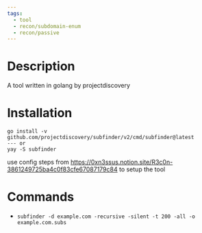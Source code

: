 ```yaml
---
tags:
  - tool
  - recon/subdomain-enum
  - recon/passive
---
```

# Description
A tool written in golang by projectdiscovery

# Installation
```
go install -v github.com/projectdiscovery/subfinder/v2/cmd/subfinder@latest
--- or
yay -S subfinder
```

use config steps from https://0xn3ssus.notion.site/R3c0n-3861249725ba4c0f83cfe67087179c84 to setup the tool

# Commands
- `subfinder -d example.com -recursive -silent -t 200 -all -o example.com.subs`
